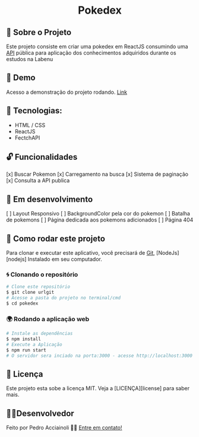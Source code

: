 
<h1 align="center">Pokedex</h1>


## 🚀 Sobre o Projeto

Este projeto consiste em criar uma pokedex em ReactJS consumindo uma [API](pokeapi.co) pública para aplicação dos conhecimentos adquiridos durante os estudos na Labenu

## 🌟 Demo

Acesso a demonstração do projeto rodando.
[Link](https://pokedexlabenu.surge.sh/)


## 🔨 Tecnologias:

- HTML / CSS
- ReactJS
- FectchAPI



## 🔓 Funcionalidades

[x] Buscar Pokemon
[x] Carregamento na busca
[x] Sistema de paginação
[x] Consulta a API publica

## 🚧 Em desenvolvimento

[ ] Layout Responsivo
[ ] BackgroundColor pela cor do pokemon
[ ] Batalha de pokemons
[ ] Página dedicada aos pokemons adicionados
[ ] Página 404 


## 🚀 Como rodar este projeto

Para clonar e executar este aplicativo, você precisará de [Git](https://git-scm.com), [NodeJs][nodejs] Instalado em seu computador.


### 🌀 Clonando o repositório

```bash
# Clone este repositório
$ git clone urlgit
# Acesse a pasta do projeto no terminal/cmd
$ cd pokedex
```

### 🌍 Rodando a aplicação web

```bash
# Instale as dependências
$ npm install
# Execute a Aplicação
$ npm run start
# O servidor sera inciado na porta:3000 - acesse http://localhost:3000
```


## 📝 Licença

Este projeto esta sobe a licença MIT. Veja a [LICENÇA][license] para saber mais.

## 👷‍♂️Desenvolvedor

Feito por Pedro Acciainoli 👋🏽 [Entre em contato!](https://www.linkedin.com/in/pedro-acciainoli-0537b2168/)
    

